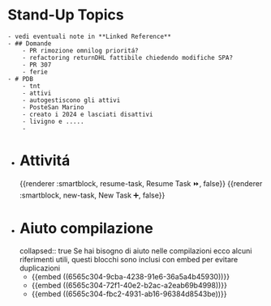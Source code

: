 # Stand-Up Topics
	- vedi eventuali note in **Linked Reference**
	- ## Domande
		- PR rimozione omnilog prioritá?
		- refactoring returnDHL fattibile chiedendo modifiche SPA?
		- PR 307
		- ferie
	- # PDB
		- tnt
		- attivi
		- autogestiscono gli attivi
		- PosteSan Marino
		- creato i 2024 e lasciati disattivi
		- livigno e .....
		-
- # Attivitá
  {{renderer :smartblock, resume-task, Resume Task ⏩️, false}} {{renderer :smartblock, new-task, New Task ➕, false}}
- # Aiuto compilazione
  collapsed:: true
  Se hai bisogno di aiuto nelle compilazioni ecco alcuni riferimenti utili, questi blocchi sono inclusi con embed per evitare duplicazioni
	- {{embed ((6565c304-9cba-4238-91e6-36a5a4b45930))}}
	- {{embed ((6565c304-72f1-40e2-b2ac-a2eab69b4998))}}
	- {{embed ((6565c304-fbc2-4931-ab16-96384d8543be))}}